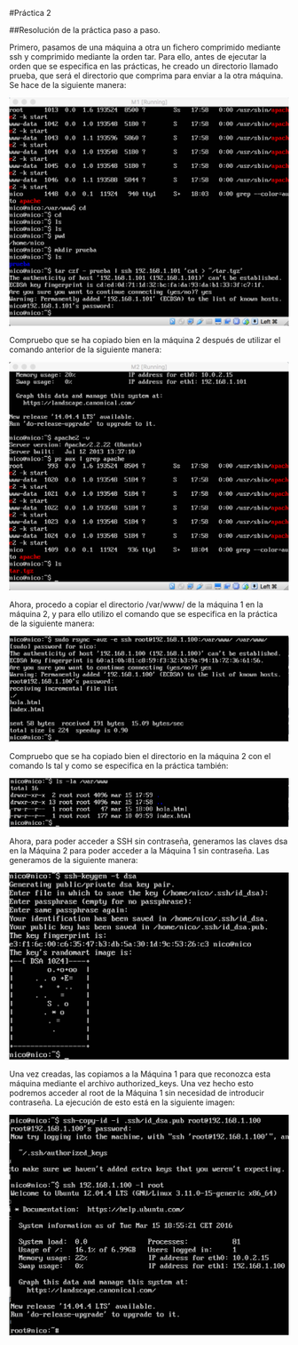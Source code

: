 #Práctica 2

##Resolución de la práctica paso a paso.

Primero, pasamos de una máquina a otra un fichero comprimido mediante ssh y comprimido mediante la orden tar. 
Para ello, antes de ejecutar la orden que se especifica en las prácticas, he creado un directorio llamado prueba, que será el directorio que comprima para enviar a la otra máquina. 
Se hace de la siguiente manera:

![imagen](https://github.com/Googlo/SWAP/blob/master/practica2/ejecucionordensshM1.png)

Compruebo que se ha copiado bien en la máquina 2 después de utilizar el comando anterior de la siguiente manera:

![imagen](https://github.com/Googlo/SWAP/blob/master/practica2/comprobacionfuncionamientosshM2.png)

Ahora, procedo a copiar el directorio /var/www/ de la máquina 1 en la máquina 2, y para ello utilizo el comando que se especifica en la práctica de la siguiente manera:

![imagen](https://github.com/Googlo/SWAP/blob/master/practica2/ejecucionrsyncm2.png)

Compruebo que se ha copiado bien el directorio en la máquina 2 con el comando ls tal y como se especifica en la práctica también:

![imagen](https://github.com/Googlo/SWAP/blob/master/practica2/comprobacioncopiarsyncenM2.png)

Ahora, para poder acceder a SSH sin contraseña, generamos las claves dsa en la Máquina 2 para poder acceder a la Máquina 1 sin contraseña. Las generamos de la siguiente manera: 

![imagen](https://github.com/Googlo/SWAP/blob/master/practica2/creaciondsa.png)

Una vez creadas, las copiamos a la Máquina 1 para que reconozca esta máquina mediante el archivo authorized_keys. Una vez hecho esto podremos acceder al root de la Máquina 1 sin necesidad de introducir contraseña. La ejecución de esto está en la siguiente imagen:

![imagen](https://github.com/Googlo/SWAP/blob/master/practica2/copiadsaaM1ycomprobacionfuncionamiento.png)